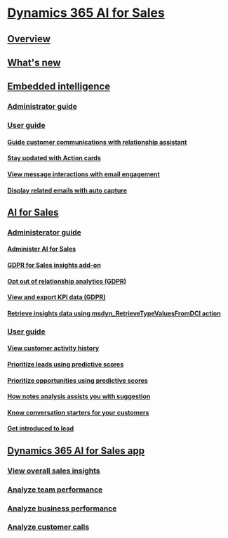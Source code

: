 # [Dynamics 365 AI for Sales](help-hub.md)
## [Overview](overview.md)
## [What's new](whats-new.md)
## [Embedded intelligence](../sales/embedded-intelligence.md)
### [Administrator guide](../sales/configure-enable-embedded-intelligence.md)
### [User guide](../sales/relationship-assistant.md)
#### [Guide customer communications with relationship assistant](../sales/relationship-assistant.md)
#### [Stay updated with Action cards](../sales/action-cards-reference.md)
#### [View message interactions with email engagement](../sales/email-engagement.md)
#### [Display related emails with auto capture](../sales/auto-capture.md)
## [AI for Sales](../sales/sales-insights-addon.md)
### [Administerator guide](../sales/configure-enable-sales-insights-addon.md) 
#### [Administer AI for Sales](../sales/configure-enable-sales-insights-addon.md)
#### [GDPR for Sales insights add-on](../sales/embedded-intelligence-gdpr.md)
#### [Opt out of relationship analytics (GDPR)](../sales/optout-relationship-analytics-gdpr.md)
#### [View and export KPI data (GDPR)](../sales/view-export-KPI-data-gdpr.md)
#### [Retrieve insights data using msdyn_RetrieveTypeValuesFromDCI action](../sales/retrieve-insights-data-msdyn-RetrieveTypeValuesFromDCI.md)
<!--#### []() -->
### [User guide](../sales/relationship-analytics.md)
#### [View customer activity history](../sales/relationship-analytics.md)
#### [Prioritize leads using predictive scores](../sales/work-predictive-lead-scoring.md)
#### [Prioritize opportunities using predictive scores](../sales/work-predictive-opportunity-scoring.md)
#### [How notes analysis assists you with suggestion](../sales/notes-analysis.md)
#### [Know conversation starters for your customers](../sales/talking-points.md)
#### [Get introduced to lead](../sales/who-knows-whom.md)
## [Dynamics 365 AI for Sales app](../sales/dynamics365-ai-sales-app.md)
### [View overall sales insights](../sales/d365-ai-overview.md)
### [Analyze team performance](../sales/d365-ai-team-performance.md)
### [Analyze business performance](../sales/d365-ai-business-performance.md)
### [Analyze customer calls](../sales/call-intelligence.md)
